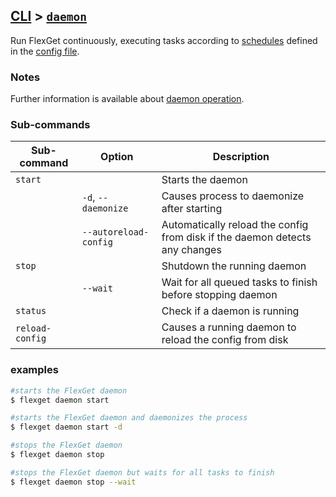 ## [CLI](/CLI) > [`daemon`](/Daemon)<a name="daemon"></a>
Run FlexGet continuously, executing tasks according to [schedules](/Plugins/Daemon/scheduler) defined in the [config file](/Configuration).

### Notes
Further information is available about [daemon operation](/Daemon).

### Sub-commands
| Sub-command | Option | Description |
| --- | --- | --- |
| `start` || Starts the daemon  |
| |`-d`, `--daemonize`| Causes process to daemonize after starting
| |`--autoreload-config` | Automatically reload the config from disk if the daemon detects any changes |
| `stop` || Shutdown the running daemon |
|| `--wait`| Wait for all queued tasks to finish before stopping daemon |
| `status` || Check if a daemon is running |
| `reload-config` || Causes a running daemon to reload the config from disk |

### examples
```bash
#starts the FlexGet daemon
$ flexget daemon start

#starts the FlexGet daemon and daemonizes the process
$ flexget daemon start -d

#stops the FlexGet daemon
$ flexget daemon stop

#stops the FlexGet daemon but waits for all tasks to finish
$ flexget daemon stop --wait
```